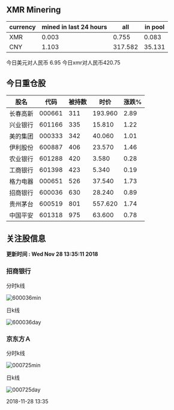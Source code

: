 ## XMR Minering

|currency|mined in last 24 hours|all|in pool|
|---|---|---|---|
|XMR|0.003|0.755|0.083|
|CNY|1.103|317.582|35.131|

今日美元对人民币 6.95	今日xmr对人民币420.75


## 今日重仓股 

|股名|代码|被持数|时价|涨跌%|
|---|---|---|---|---|
|长春高新|000661|311|193.960|2.89|
|兴业银行|601166|335|15.810|1.22|
|美的集团|000333|342|40.060|1.01|
|伊利股份|600887|406|23.570|1.46|
|农业银行|601288|420|3.580|0.28|
|工商银行|601398|423|5.340|0.19|
|格力电器|000651|526|37.540|1.73|
|招商银行|600036|630|28.240|0.89|
|贵州茅台|600519|801|557.620|1.74|
|中国平安|601318|975|63.600|0.78|

## 关注股信息
**更新时间 : Wed Nov 28 13:35:11 2018**
### 招商银行 
分时k线

![600036min](http://image.sinajs.cn/newchart/min/n/sh600036.gif)

日k线

![600036day](http://image.sinajs.cn/newchart/daily/n/sh600036.gif)

### 京东方Ａ 
分时k线

![000725min](http://image.sinajs.cn/newchart/min/n/sz000725.gif)

日k线

![000725day](http://image.sinajs.cn/newchart/daily/n/sz000725.gif)

2018-11-28 13:35